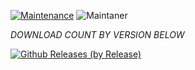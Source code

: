 [![Maintenance](https://img.shields.io/badge/Maintained%3F-yes-green.svg)](https://GitHub.com/Naereen/StrapDown.js/graphs/commit-activity)   ![Maintaner](https://img.shields.io/badge/maintainer-chdelacr-blue)

*DOWNLOAD COUNT BY VERSION BELOW*

[![Github Releases (by Release)](https://img.shields.io/github/downloads/HyconOS-Releases/vayu/V3.5/total.svg)](https://GitHub.com/Hycon-Releases/vayu/releases)